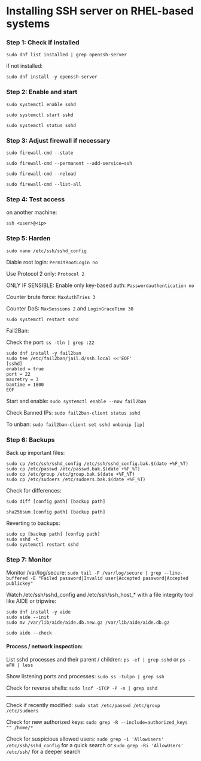 # Installing SSH server on RHEL-based systems

### Step 1: Check if installed

``` sudo dnf list installed | grep openssh-server ```

if not installed:

``` sudo dnf install -y openssh-server ```

### Step 2: Enable and start 

``` sudo systemctl enable sshd ```

``` sudo systemctl start sshd ```

``` sudo systemctl status sshd ```

### Step 3: Adjust firewall if necessary

``` sudo firewall-cmd --state ```

``` sudo firewall-cmd --permanent --add-service=ssh ```

``` sudo firewall-cmd --reload ```

``` sudo firewall-cmd --list-all ``` 

### Step 4: Test access

on another machine:

``` ssh <user>@<ip> ```

### Step 5: Harden 

``` sudo nano /etc/ssh/sshd_config ```

Diable root login: ``` PermitRootLogin no ```

Use Protocol 2 only: ``` Protocol 2 ```

ONLY IF SENSIBLE: Enable only key-based auth: ``` Passwordauthentication no ``` 

Counter brute force: ``` MaxAuthTries 3 ```

Counter DoS: ``` MaxSessions 2 ``` and ``` LoginGraceTime 30 ```

``` sudo systemctl restart sshd ```

Fail2Ban:

Check the port: ``` ss -tln | grep :22 ```

```
sudo dnf install -y fail2ban
sudo tee /etc/fail2ban/jail.d/ssh.local <<'EOF'
[sshd]
enabled = true
port = 22
maxretry = 3
bantime = 1800
EOF
```

Start and enable: ``` sudo systemctl enable --now fail2ban ```

Check Banned IPs: ``` sudo fail2ban-client status sshd ```

To unban: ``` sudo fail2ban-client set sshd unbanip [ip] ```

### Step 6: Backups

Back up important files:

```
sudo cp /etc/ssh/sshd_config /etc/ssh/sshd_config.bak.$(date +%F_%T)
sudo cp /etc/passwd /etc/passwd.bak.$(date +%F_%T)
sudo cp /etc/group /etc/group.bak.$(date +%F_%T)
sudo cp /etc/sudoers /etc/sudoers.bak.$(date +%F_%T)
```

Check for differences:

``` sudo diff [config path] [backup path] ```

``` sha256sum [config path] [backup path] ```

Reverting to backups:

```
sudo cp [backup path] [config path]
sudo sshd -t
sudo systemctl restart sshd
```

### Step 7: Monitor

Monitor /var/log/secure: ``` sudo tail -F /var/log/secure | grep --line-buffered -E "Failed password|Invalid user|Accepted password|Accepted publickey" ```

Watch /etc/ssh/sshd_config and /etc/ssh/ssh_host_* with a file integrity tool like AIDE or tripwire:

```
sudo dnf install -y aide
sudo aide --init
sudo mv /var/lib/aide/aide.db.new.gz /var/lib/aide/aide.db.gz

sudo aide --check
```

#### Process / network inspection:

List sshd processes and their parent / children: ``` ps -ef | grep sshd ``` or ``` ps -eFH | less ```

Show listening ports and processes: ``` sudo ss -tulpn | grep ssh ```

Check for reverse shells: ``` sudo lsof -iTCP -P -n | grep sshd ```

---

Check if recently modified: ``` sudo stat /etc/passwd /etc/group /etc/sudoers ``` 

Check for new authorized keys: ``` sudo grep -R --include=authorized_keys "" /home/* ```

Check for suspicious allowed users: ``` sudo grep -i 'AllowUsers' /etc/ssh/sshd_config ``` for a quick search or ``` sudo grep -Ri 'AllowUsers' /etc/ssh/ ``` for a deeper search
